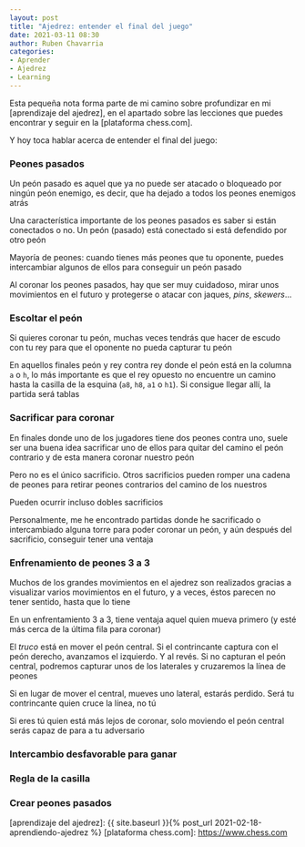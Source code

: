 ```yaml
---
layout: post
title: "Ajedrez: entender el final del juego"
date: 2021-03-11 08:30
author: Ruben Chavarria
categories: 
- Aprender
- Ajedrez
- Learning
---
```


Esta pequeña nota forma parte de mi camino sobre profundizar en mi
[aprendizaje del ajedrez], en el apartado sobre las lecciones que puedes
encontrar y seguir en la [plataforma chess.com].

Y hoy toca hablar acerca de entender el final del juego:

<!-- more -->

### Peones pasados

Un peón pasado es aquel que ya no puede ser atacado o bloqueado por ningún peón
enemigo, es decir, que ha dejado a todos los peones enemigos atrás

Una característica importante de los peones pasados es saber si están conectados
o no. Un peón (pasado) está conectado si está defendido por otro peón

Mayoría de peones: cuando tienes más peones que tu oponente, puedes intercambiar
algunos de ellos para conseguir un peón pasado

Al coronar los peones pasados, hay que ser muy cuidadoso, mirar unos movimientos
en el futuro y protegerse o atacar con jaques, *pins*, *skewers*...

### Escoltar el peón

Si quieres coronar tu peón, muchas veces tendrás que hacer de escudo con tu rey
para que el oponente no pueda capturar tu peón

En aquellos finales peón y rey contra rey donde el peón está en la columna `a` o
`h`, lo más importante es que el rey opuesto no encuentre un camino hasta la
casilla de la esquina (`a8`, `h8`, `a1` o `h1`). Si consigue llegar allí, la
partida será tablas

### Sacrificar para coronar

En finales donde uno de los jugadores tiene dos peones contra uno, suele ser una
buena idea sacrificar uno de ellos para quitar del camino el peón contrario y de
esta manera coronar nuestro peón

Pero no es el único sacrificio. Otros sacrificios pueden romper una cadena de
peones para retirar peones contrarios del camino de los nuestros

Pueden ocurrir incluso dobles sacrificios

Personalmente, me he encontrado partidas donde he sacrificado o intercambiado
alguna torre para poder coronar un peón, y aún después del sacrificio, conseguir
tener una ventaja

### Enfrenamiento de peones 3 a 3

Muchos de los grandes movimientos en el ajedrez son realizados gracias a visualizar
varios movimientos en el futuro, y a veces, éstos parecen no tener sentido,
hasta que lo tiene

En un enfrentamiento 3 a 3, tiene ventaja aquel quien mueva primero (y esté
más cerca de la última fila para coronar)

El *truco* está en mover el peón central. Si el contrincante captura con el peón
derecho, avanzamos el izquierdo. Y al revés. Si no capturan el peón central,
podremos capturar unos de los laterales y cruzaremos la línea de peones

Si en lugar de mover el central, mueves uno lateral, estarás perdido. Será tu
contrincante quien cruce la línea, no tú

Si eres tú quien está más lejos de coronar, solo moviendo el peón central serás
capaz de para a tu adversario

### Intercambio desfavorable para ganar
### Regla de la casilla
### Crear peones pasados

[aprendizaje del ajedrez]: {{ site.baseurl }}{% post_url 2021-02-18-aprendiendo-ajedrez %}
[plataforma chess.com]: https://www.chess.com
